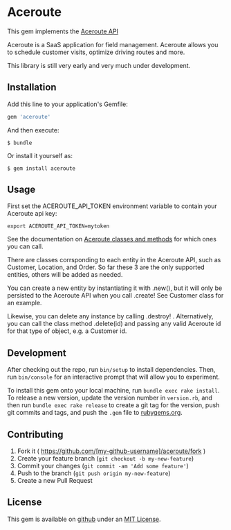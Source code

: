 # Aceroute

This gem implements the [Aceroute API](http://aceroute.com)

Aceroute is a SaaS application for field management. Aceroute allows you to
schedule customer visits, optimize driving routes and more.


This library is still very early and very much under development.

## Installation

Add this line to your application's Gemfile:

```ruby
gem 'aceroute'
```

And then execute:

    $ bundle

Or install it yourself as:

    $ gem install aceroute

## Usage

First set the ACEROUTE_API_TOKEN environment variable to contain your Aceroute
api key:

    export ACEROUTE_API_TOKEN=mytoken


See the documentation on [Aceroute classes and  methods](http://toddp.github.io/aceroute/) for which ones you can call.

There are classes corrsponding to each entity in the Aceroute API, such as Customer, Location, and Order. So far these 3 are the only supported entities, others will be added as needed.

You can create a new entity by instantiating it with .new(), but it will only be persisted to the Aceroute API when you call .create!  See Customer class for an example.

Likewise, you can delete any instance by calling .destroy! . Alternatively, you can call the class method .delete(id) and passing any valid Aceroute id for that type of object, e.g. a Customer id.




## Development

After checking out the repo, run `bin/setup` to install dependencies. Then, run `bin/console` for an interactive prompt that will allow you to experiment.

To install this gem onto your local machine, run `bundle exec rake install`. To release a new version, update the version number in `version.rb`, and then run `bundle exec rake release` to create a git tag for the version, push git commits and tags, and push the `.gem` file to [rubygems.org](https://rubygems.org).

## Contributing

1. Fork it ( https://github.com/[my-github-username]/aceroute/fork )
2. Create your feature branch (`git checkout -b my-new-feature`)
3. Commit your changes (`git commit -am 'Add some feature'`)
4. Push to the branch (`git push origin my-new-feature`)
5. Create a new Pull Request



## License
This gem is available on [github](https://github.com/toddp/aceroute) under an [MIT License](http://revolunet.mit-license.org/).
